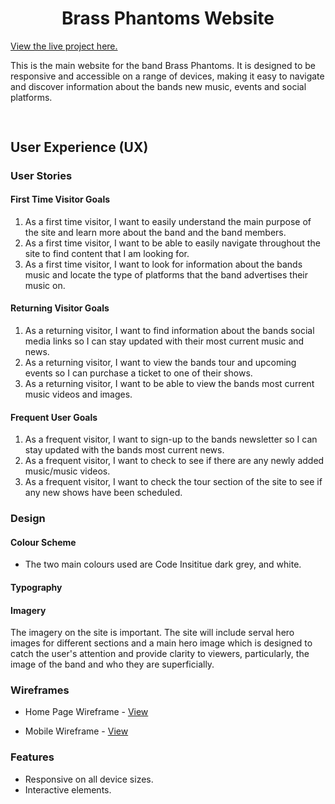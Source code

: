 <h1 align="center">Brass Phantoms Website</h1>

[View the live project here.]()

<p>This is the main website for the band Brass Phantoms. It is designed to be responsive and accessible on a range of devices, making it easy to navigate and discover information about the bands new music, events and social platforms.</p>

<h2 align="center"><img src=""></h2>

## User Experience (UX)

  ### User Stories

#### First Time Visitor Goals

1. As a first time visitor, I want to easily understand the main purpose of the site and learn more about the band and the band members.
2. As a first time visitor, I want to be able to easily navigate throughout the site to find content that I am looking for.
3. As a first time visitor, I want to look for information about the bands music and locate the type of platforms that the band advertises their music on.

#### Returning Visitor Goals

1. As a returning visitor, I want to find information about the bands social media links so I can stay updated with their most current music and news.
2. As a returning visitor, I want to view the bands tour and upcoming events so I can purchase a ticket to one of their shows.
3. As a returning visitor, I want to be able to view the bands most current music videos and images.

#### Frequent User Goals

1. As a frequent visitor, I want to sign-up to the bands newsletter so I can stay updated with the bands most current news.
2. As a frequent visitor, I want to check to see if there are any newly added music/music videos.
3. As a frequent visitor, I want to check the tour section of the site to see if any new shows have been scheduled. 

### Design
#### Colour Scheme
* The two main colours used are Code Insititue dark grey, and white.
#### Typography

#### Imagery
The imagery on the site is important. The site will include serval hero images for different sections and a main hero image which is designed to catch the user's attention and provide clarity to viewers, particularly,  the image of the band and who they are superficially. 

### Wireframes

* Home Page Wireframe - [View]()

* Mobile Wireframe - [View]()

### Features 
* Responsive on all device sizes.
* Interactive elements.

